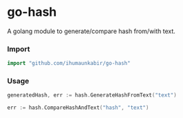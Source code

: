 # go-hash
A golang module to generate/compare hash from/with text.

### Import
```go
import "github.com/ihumaunkabir/go-hash"
```

### Usage

```go
generatedHash, err := hash.GenerateHashFromText("text")

err := hash.CompareHashAndText("hash", "text")

```

